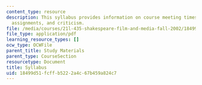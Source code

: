 ```yaml
---
content_type: resource
description: This syllabus provides information on course meeting times, class sessions,
  assignments, and criticism.
file: /media/courses/21l-435-shakespeare-film-and-media-fall-2002/18499d51fcffb5222a4c67b459a824c7_f02syllabus.pdf
file_type: application/pdf
learning_resource_types: []
ocw_type: OCWFile
parent_title: Study Materials
parent_type: CourseSection
resourcetype: Document
title: Syllabus
uid: 18499d51-fcff-b522-2a4c-67b459a824c7
---
```

